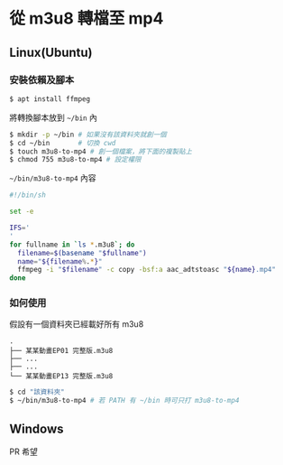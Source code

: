 # 從 m3u8 轉檔至 mp4

## Linux(Ubuntu)

### 安裝依賴及腳本

```sh
$ apt install ffmpeg
```

將轉換腳本放到 `~/bin` 內

```sh
$ mkdir -p ~/bin # 如果沒有該資料夾就創一個
$ cd ~/bin       # 切換 cwd
$ touch m3u8-to-mp4 # 創一個檔案，將下面的複製貼上
$ chmod 755 m3u8-to-mp4 # 設定權限
```

`~/bin/m3u8-to-mp4` 內容

```sh
#!/bin/sh

set -e

IFS='
'
for fullname in `ls *.m3u8`; do
  filename=$(basename "$fullname")
  name="${filename%.*}"
  ffmpeg -i "$filename" -c copy -bsf:a aac_adtstoasc "${name}.mp4"
done
```

### 如何使用

假設有一個資料夾已經載好所有 m3u8

```
.
├── 某某動畫EP01 完整版.m3u8
├── ...
├── ...
└── 某某動畫EP13 完整版.m3u8
```

```sh
$ cd "該資料夾"
$ ~/bin/m3u8-to-mp4 # 若 PATH 有 ~/bin 時可只打 m3u8-to-mp4
```

## Windows

PR 希望
